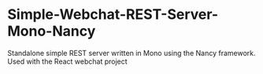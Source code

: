 # Simple-Webchat-REST-Server-Mono-Nancy
Standalone simple REST server written in Mono using the Nancy framework.  Used with the React webchat project
